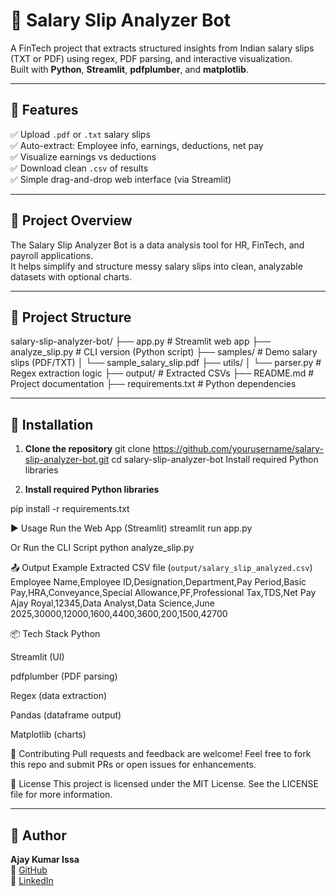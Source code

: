 # 🧾 Salary Slip Analyzer Bot

A FinTech project that extracts structured insights from Indian salary slips (TXT or PDF) using regex, PDF parsing, and interactive visualization.  
Built with **Python**, **Streamlit**, **pdfplumber**, and **matplotlib**.

---

## 📌 Features

✅ Upload `.pdf` or `.txt` salary slips  
✅ Auto-extract: Employee info, earnings, deductions, net pay  
✅ Visualize earnings vs deductions  
✅ Download clean `.csv` of results  
✅ Simple drag-and-drop web interface (via Streamlit)

---

## 🧠 Project Overview

The Salary Slip Analyzer Bot is a data analysis tool for HR, FinTech, and payroll applications.  
It helps simplify and structure messy salary slips into clean, analyzable datasets with optional charts.

---

## 📂 Project Structure

salary-slip-analyzer-bot/
├── app.py # Streamlit web app
├── analyze_slip.py # CLI version (Python script)
├── samples/ # Demo salary slips (PDF/TXT)
│ └── sample_salary_slip.pdf
├── utils/
│ └── parser.py # Regex extraction logic
├── output/ # Extracted CSVs
├── README.md # Project documentation
├── requirements.txt # Python dependencies 


---

## 🚀 Installation

1. **Clone the repository**
git clone https://github.com/yourusername/salary-slip-analyzer-bot.git
cd salary-slip-analyzer-bot
Install required Python libraries

2. **Install required Python libraries**

pip install -r requirements.txt

▶️ Usage
Run the Web App (Streamlit)
streamlit run app.py

Or Run the CLI Script
python analyze_slip.py

📤 Output Example
Extracted CSV file (`output/salary_slip_analyzed.csv`)
Employee Name,Employee ID,Designation,Department,Pay Period,Basic Pay,HRA,Conveyance,Special Allowance,PF,Professional Tax,TDS,Net Pay
Ajay Royal,12345,Data Analyst,Data Science,June 2025,30000,12000,1600,4400,3600,200,1500,42700

📦 Tech Stack
Python

Streamlit (UI)

pdfplumber (PDF parsing)

Regex (data extraction)

Pandas (dataframe output)

Matplotlib (charts)

🤝 Contributing
Pull requests and feedback are welcome! Feel free to fork this repo and submit PRs or open issues for enhancements.

📄 License
This project is licensed under the MIT License.
See the LICENSE file for more information.

---

## 🙋 Author

**Ajay Kumar Issa**  
🔗 [GitHub](https://github.com/Ajayroyal143)  
🔗 [LinkedIn](https://www.linkedin.com/in/ajay-kumar-issa-8058352a7/)
